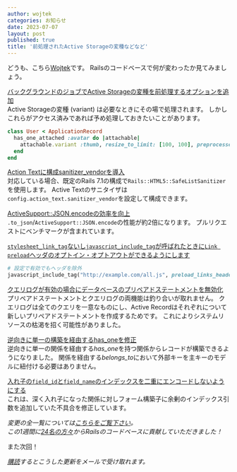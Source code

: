 ```yaml
---
author: wojtek
categories: お知らせ
date: 2023-07-07
layout: post
published: true
title: '前処理されたActive Storageの変種などなど'
---
```


どうも、こちら[Wojtek](https://twitter.com/morgoth85)です。
Railsのコードベースで何が変わったか見てみましょう。

[バックグラウンドのジョブでActive Storageの変種を前処理するオプションを追加](https://github.com/rails/rails/pull/47473)  
Active Storageの変種 (variant) は必要なときにその場で処理されます。
しかしこれらがアクセス済みであれば予め処理しておきたいことがあります。
```ruby
class User < ApplicationRecord
  has_one_attached :avatar do |attachable|
    attachable.variant :thumb, resize_to_limit: [100, 100], preprocessed: true
  end
end
```

[Action Textに構成sanitizer_vendorを導入](https://github.com/rails/rails/pull/48644)  
対応している場合、既定のRails 7.1の構成で`Rails::HTML5::SafeListSanitizer`を使用します。
Active Textのサニタイザは`config.action_text.sanitizer_vendor`を設定して構成できます。

[ActiveSupport::JSON.encodeの効率を向上](https://github.com/rails/rails/pull/48614)  
`.to_json`/`ActiveSupport::JSON.encode`の性能が約2倍になります。
プルリクエストにベンチマークが含まれています。

[`stylesheet_link_tag`ないし`javascript_include_tag`が呼ばれたときに`Link preload`ヘッダのオプトイン・オプトアウトができるようにします](https://github.com/rails/rails/pull/48553)  
```ruby
# 設定で有効でもヘッダを除外
javascript_include_tag("http://example.com/all.js", preload_links_header: false)
```

[クエリログが有効の場合にデータベースのプリペアドステートメントを無効化](https://github.com/rails/rails/pull/48631)  
プリペアドステートメントとクエリログの両機能は釣り合いが取れません。
クエリログは全てのクエリを一意なものにし、Active Recordはそれぞれについて新しいプリペアドステートメントを作成するためです。
これによりシステムリソースの枯渇を招く可能性がありました。

[逆向きに単一の構築を経由するhas_oneを修正](https://github.com/rails/rails/pull/48674)  
逆向きに単一の関係を経由する*has_one*を持つ関係からレコードが構築できるようになりました。
関係を経由する*belongs_to*において外部キーを主キーのモデルに紐付ける必要はありません。

[入れ子の`field_id`と`field_name`のインデックスを二重にエンコードしないようにする](https://github.com/rails/rails/pull/47436)  
これは、深く入れ子になった関係に対しフォーム構築子に余剰のインデックス引数を追加していた不具合を修正しています。

*変更の全一覧については[こちらをご覧下さい](https://github.com/rails/rails/compare/@%7B2023-06-30%7D...main@%7B2023-07-07%7D)。*  
*この1週間に[24名の方々](https://contributors.rubyonrails.org/contributors/in-time-window/20230630-20230707)からRailsのコードベースに貢献していただきました！*

また次回！  

_[購読](https://world.hey.com/this.week.in.rails)するとこうした更新をメールで受け取れます。_
